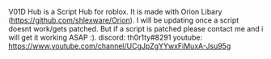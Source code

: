 V01D Hub is a Script Hub for roblox. It is made with Orion Libary (https://github.com/shlexware/Orion).
I will be updating once a script doesnt work/gets patched.
But if a script is patched please contact me and i will get it working ASAP :).
discord: th0r1ty#8291
youtube: https://www.youtube.com/channel/UCgJpZgYYwxFiMuxA-Jsu95g
